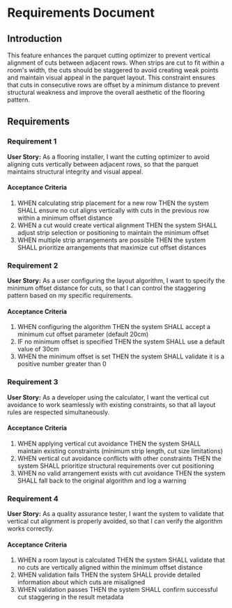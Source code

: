 # Requirements Document

## Introduction

This feature enhances the parquet cutting optimizer to prevent vertical alignment of cuts between adjacent rows. When strips are cut to fit within a room's width, the cuts should be staggered to avoid creating weak points and maintain visual appeal in the parquet layout. This constraint ensures that cuts in consecutive rows are offset by a minimum distance to prevent structural weakness and improve the overall aesthetic of the flooring pattern.

## Requirements

### Requirement 1

**User Story:** As a flooring installer, I want the cutting optimizer to avoid aligning cuts vertically between adjacent rows, so that the parquet maintains structural integrity and visual appeal.

#### Acceptance Criteria

1. WHEN calculating strip placement for a new row THEN the system SHALL ensure no cut aligns vertically with cuts in the previous row within a minimum offset distance
2. WHEN a cut would create vertical alignment THEN the system SHALL adjust strip selection or positioning to maintain the minimum offset
3. WHEN multiple strip arrangements are possible THEN the system SHALL prioritize arrangements that maximize cut offset distances

### Requirement 2

**User Story:** As a user configuring the layout algorithm, I want to specify the minimum offset distance for cuts, so that I can control the staggering pattern based on my specific requirements.

#### Acceptance Criteria

1. WHEN configuring the algorithm THEN the system SHALL accept a minimum cut offset parameter (default 20cm)
2. IF no minimum offset is specified THEN the system SHALL use a default value of 30cm
3. WHEN the minimum offset is set THEN the system SHALL validate it is a positive number greater than 0

### Requirement 3

**User Story:** As a developer using the calculator, I want the vertical cut avoidance to work seamlessly with existing constraints, so that all layout rules are respected simultaneously.

#### Acceptance Criteria

1. WHEN applying vertical cut avoidance THEN the system SHALL maintain existing constraints (minimum strip length, cut size limitations)
2. WHEN vertical cut avoidance conflicts with other constraints THEN the system SHALL prioritize structural requirements over cut positioning
3. WHEN no valid arrangement exists with cut avoidance THEN the system SHALL fall back to the original algorithm and log a warning

### Requirement 4

**User Story:** As a quality assurance tester, I want the system to validate that vertical cut alignment is properly avoided, so that I can verify the algorithm works correctly.

#### Acceptance Criteria

1. WHEN a room layout is calculated THEN the system SHALL validate that no cuts are vertically aligned within the minimum offset distance
2. WHEN validation fails THEN the system SHALL provide detailed information about which cuts are misaligned
3. WHEN validation passes THEN the system SHALL confirm successful cut staggering in the result metadata